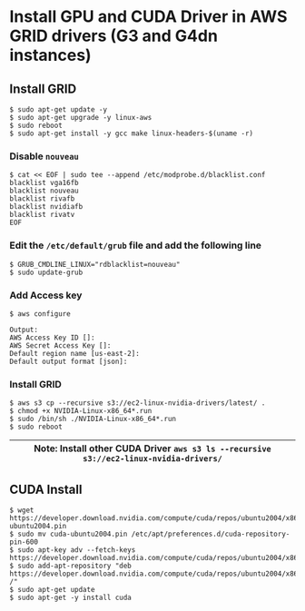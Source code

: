 # Install GPU and CUDA Driver in AWS GRID drivers (G3 and G4dn instances)

## Install GRID
```shell
$ sudo apt-get update -y
$ sudo apt-get upgrade -y linux-aws
$ sudo reboot
$ sudo apt-get install -y gcc make linux-headers-$(uname -r)
```
### Disable ```nouveau```
```shell
$ cat << EOF | sudo tee --append /etc/modprobe.d/blacklist.conf
blacklist vga16fb
blacklist nouveau
blacklist rivafb
blacklist nvidiafb
blacklist rivatv
EOF
```

### Edit the ```/etc/default/grub``` file and add the following line
```shell
$ GRUB_CMDLINE_LINUX="rdblacklist=nouveau"
$ sudo update-grub
```

### Add Access key
```shell
$ aws configure
```
```
Output:
AWS Access Key ID []:
AWS Secret Access Key []:
Default region name [us-east-2]:
Default output format [json]:
```

### Install GRID
```shell
$ aws s3 cp --recursive s3://ec2-linux-nvidia-drivers/latest/ .
$ chmod +x NVIDIA-Linux-x86_64*.run
$ sudo /bin/sh ./NVIDIA-Linux-x86_64*.run
$ sudo reboot
```
|  Note: Install other CUDA Driver ```aws s3 ls --recursive s3://ec2-linux-nvidia-drivers/```|
| --- |

## CUDA Install
```shell
$ wget https://developer.download.nvidia.com/compute/cuda/repos/ubuntu2004/x86_64/cuda-ubuntu2004.pin
$ sudo mv cuda-ubuntu2004.pin /etc/apt/preferences.d/cuda-repository-pin-600
$ sudo apt-key adv --fetch-keys https://developer.download.nvidia.com/compute/cuda/repos/ubuntu2004/x86_64/7fa2af80.pub
$ sudo add-apt-repository "deb https://developer.download.nvidia.com/compute/cuda/repos/ubuntu2004/x86_64/ /"
$ sudo apt-get update
$ sudo apt-get -y install cuda
```


